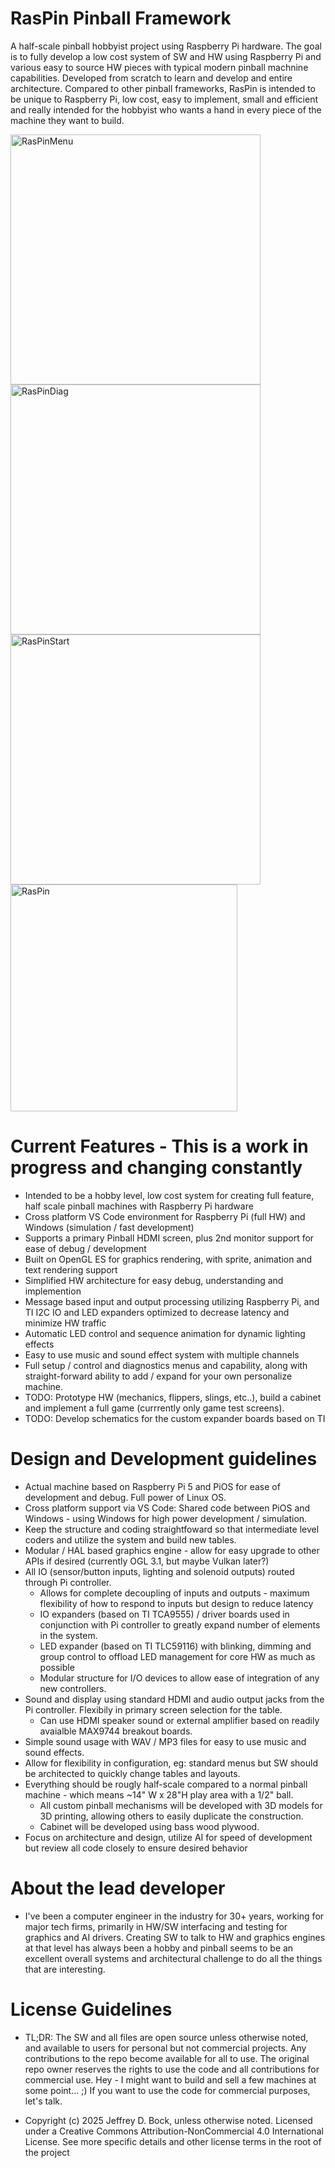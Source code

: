 # RasPin Pinball Framework
A half-scale pinball hobbyist project using Raspberry Pi hardware.  The goal is to fully develop a low cost system of SW and HW using Raspberry Pi and various easy to source HW pieces with typical modern pinball machnine capabilities.  Developed from scratch to learn and develop and entire architecture.  Compared to other pinball frameworks, RasPin is intended to be unique to Raspberry Pi, low cost, easy to implement, small and efficient and really intended for the hobbyist who wants a hand in every piece of the machine they want to build.

<img width="400" alt="RasPinMenu" src="https://github.com/user-attachments/assets/80699574-9bf8-4ebb-9889-d9ec4445964f" />
<img width="400" alt="RasPinDiag" src="https://github.com/user-attachments/assets/78baad46-6c7f-4157-8284-754867c45b45" />
<img width="400" alt="RasPinStart" src="https://github.com/user-attachments/assets/6ad23313-8f80-4c98-af07-982c786c6f57" />
<img width="363" alt="RasPin" src="https://github.com/user-attachments/assets/a15879aa-0a3b-4ca7-8cfd-c8a9cbe4cf9a" />


# Current Features - This is a work in progress and changing constantly
- Intended to be a hobby level, low cost system for creating full feature, half scale pinball machines with Raspberry Pi hardware
- Cross platform VS Code environment for Raspberry Pi (full HW) and Windows (simulation / fast development)
- Supports a primary Pinball HDMI screen, plus 2nd monitor support for ease of debug / development
- Built on OpenGL ES for graphics rendering, with sprite, animation and text rendering support
- Simplified HW architecture for easy debug, understanding and implemention
- Message based input and output processing utilizing Raspberry Pi, and TI I2C IO and LED expanders optimized to decrease latency and minimize HW traffic
- Automatic LED control and sequence animation for dynamic lighting effects
- Easy to use music and sound effect system with multiple channels
- Full setup / control and diagnostics menus and capability, along with straight-forward ability to add / expand for your own personalize machine.
- TODO: Prototype HW (mechanics, flippers, slings, etc..), build a cabinet and implement a full game (currrently only game test screens).
- TODO: Develop schematics for the custom expander boards based on TI 

# Design and Development guidelines
-  Actual machine based on Raspberry Pi 5 and PiOS for ease of development and debug.  Full power of Linux OS.  
-  Cross platform support via VS Code: Shared code between PiOS and Windows - using Windows for high power development / simulation.
-  Keep the structure and coding straightfoward so that intermediate level coders and utilize the system and build new tables.
-  Modular / HAL based graphics engine - allow for easy upgrade to other APIs if desired (currently OGL 3.1, but maybe Vulkan later?)
-  All IO (sensor/button inputs, lighting and solenoid outputs) routed through Pi controller.
    - Allows for complete decoupling of inputs and outputs - maximum flexibility of how to respond to inputs but design to reduce latency
    - IO expanders (based on TI TCA9555) / driver boards used in conjunction with Pi controller to greatly expand number of elements in the system.
    - LED expander (based on TI TLC59116) with blinking, dimming and group control to offload LED management for core HW as much as possible
    - Modular structure for I/O devices to allow ease of integration of any new controllers.
-  Sound and display using standard HDMI and audio output jacks from the Pi controller.  Flexibily in primary screen selection for the table.
    - Can use HDMI speaker sound or external amplifier based on readily avaialble MAX9744 breakout boards.
-  Simple sound usage with WAV / MP3 files for easy to use music and sound effects.
-  Allow for flexibility in configuration, eg: standard menus but SW should be architected to quickly change tables and layouts.
-  Everything should be rougly half-scale compared to a normal pinball machine - which means ~14" W x 28"H play area with a 1/2" ball.
    -  All custom pinball mechanisms will be developed with 3D models for 3D printing, allowing others to easily duplicate the construction.
    -  Cabinet will be developed using bass wood plywood.
-  Focus on architecture and design, utilize AI for speed of development but review all code closely to ensure desired behavior

# About the lead developer
-  I've been a computer engineer in the industry for 30+ years, working for major tech firms, primarily in HW/SW interfacing and testing for graphics and AI drivers.  Creating SW to talk to HW and graphics engines at that level has always been a hobby and pinball seems to be an excellent overall systems and architectural challenge to do all the things that are interesting.

# License Guidelines
-  TL;DR: The SW and all files are open source unless otherwise noted, and available to users for personal but not commercial projects.  Any contributions to the repo become available for all to use.  The original repo owner reserves the rights to use the code and all contributions for commercial use.  Hey - I might want to build and sell a few machines at some point... ;)  If you want to use the code for commercial purposes, let's talk.

- Copyright (c) 2025 Jeffrey D. Bock, unless otherwise noted. Licensed under a Creative Commons Attribution-NonCommercial 4.0 International License.  See more specific details and other license terms in the root of the project

